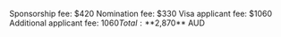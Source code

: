 Sponsorship fee: $420 
Nomination fee: $330
Visa applicant fee: $1060 
Additional applicant fee: $1060
Total: **$2,870** AUD
